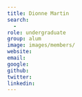 ```yaml
---
title: Dionne Martin
search:
  - 
role: undergraduate
group: alum
image: images/members/
website:
email: 
google: 
github: 
twitter: 
linkedin: 
---
```



